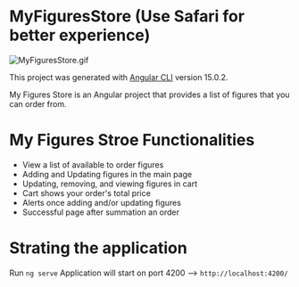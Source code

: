 # MyFiguresStore (Use Safari for better experience)

![MyFiguresStore.gif](MyFiguresStore.gif)

This project was generated with [Angular CLI](https://github.com/angular/angular-cli) version 15.0.2.

My Figures Store is an Angular project that provides a list of figures that you can order from.

# My Figures Stroe Functionalities
- View a list of available to order figures
- Adding and Updating figures in the main page 
- Updating, removing, and viewing figures in cart
- Cart shows your order's total price
- Alerts once adding and/or updating figures
- Successful page after summation an order

# Strating the application
Run `ng serve` 
Application will start on port 4200 --> `http://localhost:4200/`

